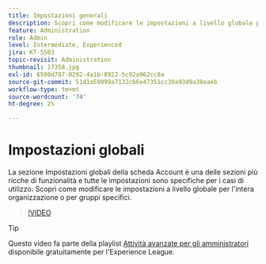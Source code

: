 ```yaml
---
title: Impostazioni generali
description: Scopri come modificare le impostazioni a livello globale per l’intera organizzazione o per gruppi specifici
feature: Administration
role: Admin
level: Intermediate, Experienced
jira: KT-5503
topic-revisit: Administration
thumbnail: 17358.jpg
exl-id: 6500d797-0292-4a1b-8922-5c92a962cc8a
source-git-commit: 51d1a59999a7132cb6e47351cc39a93d9a38eaeb
workflow-type: tm+mt
source-wordcount: '74'
ht-degree: 2%

---
```


# Impostazioni globali

La sezione Impostazioni globali della scheda Account è una delle sezioni più ricche di funzionalità e tutte le impostazioni sono specifiche per i casi di utilizzo. Scopri come modificare le impostazioni a livello globale per l&#39;intera organizzazione o per gruppi specifici.

>[!VIDEO](https://video.tv.adobe.com/v/3452110?quality=12&learn=on&hidetitle=true&captions=ita)

>[!TIP]
>
>Questo video fa parte della playlist [Attività avanzate per gli amministratori](https://experienceleague.adobe.com/it/playlists/acrobat-sign-perform-advanced-tasks-administrators) disponibile gratuitamente per l&#39;Experience League.
